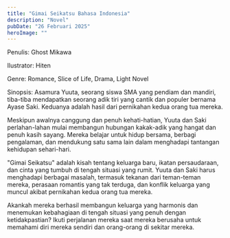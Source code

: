 ```yaml
---
title: "Gimai Seikatsu Bahasa Indonesia"
description: "Novel"
pubDate: "26 Februari 2025"
heroImage: ""
---
```


Penulis: Ghost Mikawa

Ilustrator: Hiten

Genre: Romance, Slice of Life, Drama, Light Novel

Sinopsis: Asamura Yuuta, seorang siswa SMA yang pendiam dan mandiri, tiba-tiba mendapatkan seorang adik tiri yang cantik dan populer bernama Ayase Saki. Keduanya adalah hasil dari pernikahan kedua orang tua mereka.

Meskipun awalnya canggung dan penuh kehati-hatian, Yuuta dan Saki perlahan-lahan mulai membangun hubungan kakak-adik yang hangat dan penuh kasih sayang. Mereka belajar untuk hidup bersama, berbagi pengalaman, dan mendukung satu sama lain dalam menghadapi tantangan kehidupan sehari-hari.

"Gimai Seikatsu" adalah kisah tentang keluarga baru, ikatan persaudaraan, dan cinta yang tumbuh di tengah situasi yang rumit. Yuuta dan Saki harus menghadapi berbagai masalah, termasuk tekanan dari teman-teman mereka, perasaan romantis yang tak terduga, dan konflik keluarga yang muncul akibat pernikahan kedua orang tua mereka.

Akankah mereka berhasil membangun keluarga yang harmonis dan menemukan kebahagiaan di tengah situasi yang penuh dengan ketidakpastian? Ikuti perjalanan mereka saat mereka berusaha untuk memahami diri mereka sendiri dan orang-orang di sekitar mereka.
